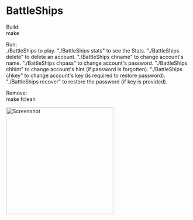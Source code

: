 # BattleShips

Build:  
  make  
  
Run:  
  ./BattleShips to play. 
  "./BattleShips stats" to see the Stats. 
  "./BattleShips delete" to delete an account. 
  "./BattleShips chname" to change account's name. 
  "./BattleShips chpass" to change account's password. 
  "./BattleShips chhint" to change account's hint (if password is forgotten). 
  "./BattleShips chkey" to change account's key (is required to restore password). 
  "./BattleShips recover" to restore the password (if key is provided). 
  
Remove:  
  make fclean  
    
<img width="293" alt="Screenshot" src="https://user-images.githubusercontent.com/43540963/112680250-3455e500-8e7e-11eb-94d8-c72326b1bf71.png">
